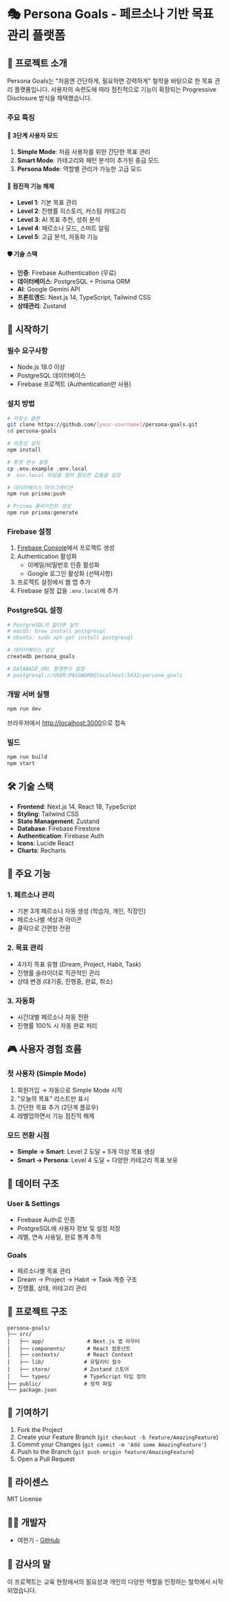 # 🎭 Persona Goals - 페르소나 기반 목표 관리 플랫폼

## 📌 프로젝트 소개

Persona Goals는 "처음엔 간단하게, 필요하면 강력하게" 철학을 바탕으로 한 목표 관리 플랫폼입니다. 
사용자의 숙련도에 따라 점진적으로 기능이 확장되는 Progressive Disclosure 방식을 채택했습니다.

### 주요 특징

#### 🎯 3단계 사용자 모드
1. **Simple Mode**: 처음 사용자를 위한 간단한 목표 관리
2. **Smart Mode**: 카테고리와 패턴 분석이 추가된 중급 모드  
3. **Persona Mode**: 역할별 관리가 가능한 고급 모드

#### 🚀 점진적 기능 해제
- **Level 1**: 기본 목표 관리
- **Level 2**: 진행률 히스토리, 커스텀 카테고리
- **Level 3**: AI 목표 추천, 성취 분석
- **Level 4**: 페르소나 모드, 스마트 알림
- **Level 5**: 고급 분석, 자동화 기능

#### 🛡️ 기술 스택
- **인증**: Firebase Authentication (무료)
- **데이터베이스**: PostgreSQL + Prisma ORM
- **AI**: Google Gemini API
- **프론트엔드**: Next.js 14, TypeScript, Tailwind CSS
- **상태관리**: Zustand

## 🚀 시작하기

### 필수 요구사항

- Node.js 18.0 이상
- PostgreSQL 데이터베이스
- Firebase 프로젝트 (Authentication만 사용)

### 설치 방법

```bash
# 저장소 클론
git clone https://github.com/[your-username]/persona-goals.git
cd persona-goals

# 의존성 설치
npm install

# 환경 변수 설정
cp .env.example .env.local
# .env.local 파일을 열어 필요한 값들을 설정

# 데이터베이스 마이그레이션
npm run prisma:push

# Prisma 클라이언트 생성
npm run prisma:generate
```

### Firebase 설정

1. [Firebase Console](https://console.firebase.google.com)에서 프로젝트 생성
2. Authentication 활성화
   - 이메일/비밀번호 인증 활성화
   - Google 로그인 활성화 (선택사항)
3. 프로젝트 설정에서 웹 앱 추가
4. Firebase 설정 값을 `.env.local`에 추가

### PostgreSQL 설정

```bash
# PostgreSQL이 없다면 설치
# macOS: brew install postgresql
# Ubuntu: sudo apt-get install postgresql

# 데이터베이스 생성
createdb persona_goals

# DATABASE_URL 환경변수 설정
# postgresql://USER:PASSWORD@localhost:5432/persona_goals
```

### 개발 서버 실행

```bash
npm run dev
```

브라우저에서 [http://localhost:3000](http://localhost:3000)으로 접속

### 빌드

```bash
npm run build
npm start
```

## 🛠️ 기술 스택

- **Frontend**: Next.js 14, React 18, TypeScript
- **Styling**: Tailwind CSS
- **State Management**: Zustand
- **Database**: Firebase Firestore
- **Authentication**: Firebase Auth
- **Icons**: Lucide React
- **Charts**: Recharts

## 📱 주요 기능

### 1. 페르소나 관리
- 기본 3개 페르소나 자동 생성 (학습자, 개인, 직장인)
- 페르소나별 색상과 아이콘
- 클릭으로 간편한 전환

### 2. 목표 관리
- 4가지 목표 유형 (Dream, Project, Habit, Task)
- 진행률 슬라이더로 직관적인 관리
- 상태 변경 (대기중, 진행중, 완료, 취소)

### 3. 자동화
- 시간대별 페르소나 자동 전환
- 진행률 100% 시 자동 완료 처리

## 🎮 사용자 경험 흐름

### 첫 사용자 (Simple Mode)
1. 회원가입 → 자동으로 Simple Mode 시작
2. "오늘의 목표" 리스트만 표시
3. 간단한 목표 추가 (2단계 플로우)
4. 레벨업하면서 기능 점진적 해제

### 모드 전환 시점
- **Simple → Smart**: Level 2 도달 + 5개 이상 목표 생성
- **Smart → Persona**: Level 4 도달 + 다양한 카테고리 목표 보유

## 💾 데이터 구조

### User & Settings
- Firebase Auth로 인증
- PostgreSQL에 사용자 정보 및 설정 저장
- 레벨, 연속 사용일, 완료 통계 추적

### Goals
- 페르소나별 목표 관리
- Dream → Project → Habit → Task 계층 구조
- 진행률, 상태, 카테고리 관리

## 📁 프로젝트 구조

```
persona-goals/
├── src/
│   ├── app/              # Next.js 앱 라우터
│   ├── components/       # React 컴포넌트
│   ├── contexts/         # React Context
│   ├── lib/             # 유틸리티 함수
│   ├── store/           # Zustand 스토어
│   └── types/           # TypeScript 타입 정의
├── public/              # 정적 파일
└── package.json
```

## 🤝 기여하기

1. Fork the Project
2. Create your Feature Branch (`git checkout -b feature/AmazingFeature`)
3. Commit your Changes (`git commit -m 'Add some AmazingFeature'`)
4. Push to the Branch (`git push origin feature/AmazingFeature`)
5. Open a Pull Request

## 📝 라이센스

MIT License

## 👨‍💻 개발자

- 여한기 - [GitHub](https://github.com/plusiam)

## 🙏 감사의 말

이 프로젝트는 교육 현장에서의 필요성과 개인의 다양한 역할을 인정하는 철학에서 시작되었습니다.

